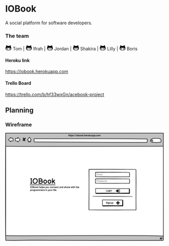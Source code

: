 # IOBook

A social platform for software developers.

### The team

[![Tom](images/github-logo.png)](https://github.com/tomal02) Tom | [![Ifrah](images/github-logo.png)](https://github.com/Ifrahhssn) Ifrah | [![Jordan](images/github-logo.png)](https://github.com/jordanveness) Jordan | [![Shakira](images/github-logo.png)](https://github.com/rhianekobar) Shakira | [![Lilly](images/github-logo.png)](https://github.com/lildann) Lilly | [![Boris](images/github-logo.png)](https://github.com/borisl16) Boris

#### Heroku link

https://iobook.herokuapp.com

#### Trello Board

https://trello.com/b/hf33wxGn/acebook-project

## Planning

### Wireframe

![Login wireframe](images/welcome-wireframe.png)

<!--
### Domain model
### User stories

## Quickstart

First, clone this repository. Then:

```bash
> bundle install
> bin/rails db:create
> bin/rails db:migrate

> bundle exec rspec # Run the tests to ensure it works
> bin/rails server # Start the server at localhost:3000
```

## Troubleshooting

If you don't have Node.js installed yet, you might run into this error when running rspec:

```
ExecJS::RuntimeUnavailable:
  Could not find a JavaScript runtime. See https://github.com/rails/execjs for a list of available runtimes.
 ```

Rails requires a Javascript runtime to work. The easiest way is to install Node by running `brew install node` - and then run `bundle exec rspec` again
-->
